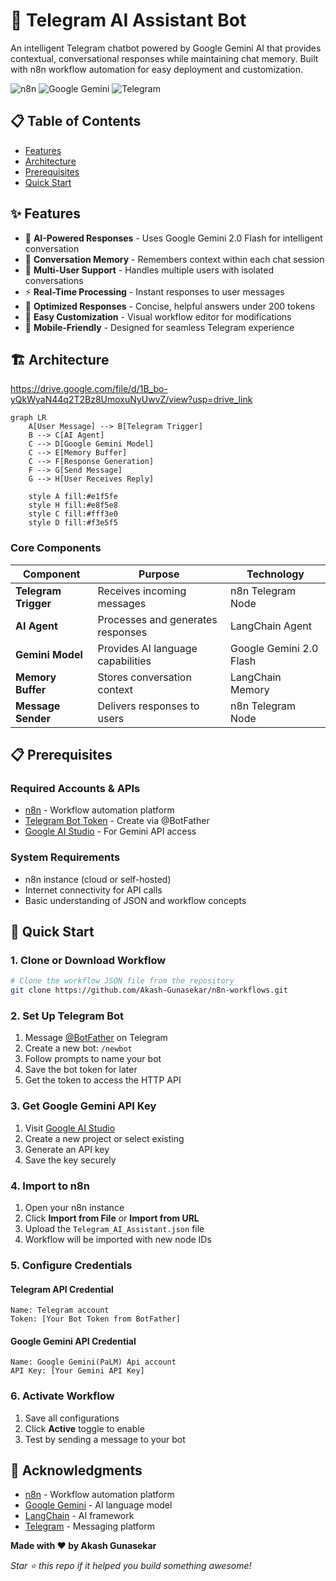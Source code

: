 # 🤖 Telegram AI Assistant Bot

An intelligent Telegram chatbot powered by Google Gemini AI that provides contextual, conversational responses while maintaining chat memory. Built with n8n workflow automation for easy deployment and customization.

![n8n](https://img.shields.io/badge/n8n-Workflow-ff6d5a?style=for-the-badge&logo=n8n) ![Google Gemini](https://img.shields.io/badge/Google-Gemini%20AI-4285f4?style=for-the-badge&logo=google) ![Telegram](https://img.shields.io/badge/Telegram-Bot-26a5e4?style=for-the-badge&logo=telegram)

## 📋 Table of Contents

- [Features](#-features)
- [Architecture](#-architecture)
- [Prerequisites](#-prerequisites)
- [Quick Start](#-quick-start)

## ✨ Features

- 🧠 **AI-Powered Responses** - Uses Google Gemini 2.0 Flash for intelligent conversation
- 💭 **Conversation Memory** - Remembers context within each chat session
- 👥 **Multi-User Support** - Handles multiple users with isolated conversations
- ⚡ **Real-Time Processing** - Instant responses to user messages
- 🎯 **Optimized Responses** - Concise, helpful answers under 200 tokens
- 🔧 **Easy Customization** - Visual workflow editor for modifications
- 📱 **Mobile-Friendly** - Designed for seamless Telegram experience

## 🏗️ Architecture

https://drive.google.com/file/d/1B_bo-yQkWyaN44q2T2Bz8UmoxuNyUwvZ/view?usp=drive_link

```mermaid
graph LR
    A[User Message] --> B[Telegram Trigger]
    B --> C[AI Agent]
    C --> D[Google Gemini Model]
    C --> E[Memory Buffer]
    C --> F[Response Generation]
    F --> G[Send Message]
    G --> H[User Receives Reply]

    style A fill:#e1f5fe
    style H fill:#e8f5e8
    style C fill:#fff3e0
    style D fill:#f3e5f5
```

### Core Components

| Component            | Purpose                           | Technology              |
| -------------------- | --------------------------------- | ----------------------- |
| **Telegram Trigger** | Receives incoming messages        | n8n Telegram Node       |
| **AI Agent**         | Processes and generates responses | LangChain Agent         |
| **Gemini Model**     | Provides AI language capabilities | Google Gemini 2.0 Flash |
| **Memory Buffer**    | Stores conversation context       | LangChain Memory        |
| **Message Sender**   | Delivers responses to users       | n8n Telegram Node       |

## 📋 Prerequisites

### Required Accounts & APIs

- [n8n](https://n8n.io/) - Workflow automation platform
- [Telegram Bot Token](https://core.telegram.org/bots#botfather) - Create via @BotFather
- [Google AI Studio](https://aistudio.google.com/) - For Gemini API access

### System Requirements

- n8n instance (cloud or self-hosted)
- Internet connectivity for API calls
- Basic understanding of JSON and workflow concepts

## 🚀 Quick Start

### 1. Clone or Download Workflow

```bash
# Clone the workflow JSON file from the repository
git clone https://github.com/Akash-Gunasekar/n8n-workflows.git
```

### 2. Set Up Telegram Bot

1. Message [@BotFather](https://t.me/botfather) on Telegram
2. Create a new bot: `/newbot`
3. Follow prompts to name your bot
4. Save the bot token for later
5. Get the token to access the HTTP API

### 3. Get Google Gemini API Key

1. Visit [Google AI Studio](https://aistudio.google.com/)
2. Create a new project or select existing
3. Generate an API key
4. Save the key securely

### 4. Import to n8n

1. Open your n8n instance
2. Click **Import from File** or **Import from URL**
3. Upload the `Telegram_AI_Assistant.json` file
4. Workflow will be imported with new node IDs

### 5. Configure Credentials

#### Telegram API Credential

```
Name: Telegram account
Token: [Your Bot Token from BotFather]
```

#### Google Gemini API Credential

```
Name: Google Gemini(PaLM) Api account
API Key: [Your Gemini API Key]
```

### 6. Activate Workflow

1. Save all configurations
2. Click **Active** toggle to enable
3. Test by sending a message to your bot

## 🙏 Acknowledgments

- [n8n](https://n8n.io/) - Workflow automation platform
- [Google Gemini](https://ai.google.dev/) - AI language model
- [LangChain](https://langchain.com/) - AI framework
- [Telegram](https://telegram.org/) - Messaging platform

**Made with ❤️ by Akash Gunasekar**

_Star ⭐ this repo if it helped you build something awesome!_

